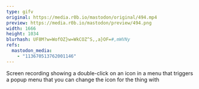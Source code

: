 ```yaml
---
type: gifv
original: https://media.r0b.io/mastodon/original/494.mp4
preview: https://media.r0b.io/mastodon/preview/494.png
width: 1666
height: 1034
blurhash: UF8M?w=WofOZ}w=WkCOZ^S,,a}OF=#,mWVNy
refs:
  mastodon_media:
    - "113670513762001146"
---
```


Screen recording showing a double-click on an icon in a menu that triggers a popup menu that you can change the icon for the thing with
